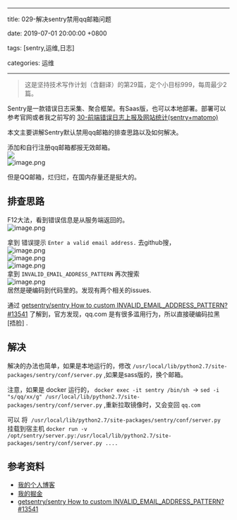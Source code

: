 
---

title: 029-解决sentry禁用qq邮箱问题

date: 2019-07-01 20:00:00 +0800

tags: [sentry,运维,日志]

categories: 运维

---
> 这是坚持技术写作计划（含翻译）的第29篇，定个小目标999，每周最少2篇。


Sentry是一款错误日志采集、聚合框架。有Saas版，也可以本地部署。部署可以参考官网或者我之前写的 [30-前端错误日志上报及网站统计(sentry+matomo)](https://anjia0532.github.io/2019/07/07/sentry-and-matomo-install/)

本文主要讲解Sentry默认禁用qq邮箱的排查思路以及如何解决。

添加和自行注册qq邮箱都报无效邮箱。<br />![](https://cdn.nlark.com/yuque/0/2019/png/226273/1561966878110-16806fe5-58ff-4d1d-8287-933328fd8819.png#align=left&display=inline&height=240&originHeight=456&originWidth=1418&size=0&status=done&width=746)<br />![image.png](https://cdn.nlark.com/yuque/0/2019/png/226273/1561967139251-c939294d-9ed6-4301-8c4b-c51719989847.png#align=left&display=inline&height=382&name=image.png&originHeight=382&originWidth=633&size=27110&status=done&width=633)

但是QQ邮箱，烂归烂，在国内存量还是挺大的。

<!-- more -->

<a name="DyCB3"></a>
## 排查思路
F12大法，看到错误信息是从服务端返回的。<br />![image.png](https://cdn.nlark.com/yuque/0/2019/png/226273/1561967659211-59f1fb29-96aa-4625-bead-5d07788aa142.png#align=left&display=inline&height=525&name=image.png&originHeight=525&originWidth=1144&size=76127&status=done&width=1144)

拿到 错误提示 `Enter a valid email address.` 去github搜，<br />![image.png](https://cdn.nlark.com/yuque/0/2019/png/226273/1561968321654-bdbf1381-1e9c-43aa-b7f8-0c612ce52933.png#align=left&display=inline&height=806&name=image.png&originHeight=806&originWidth=822&size=89255&status=done&width=822)<br />![image.png](https://cdn.nlark.com/yuque/0/2019/png/226273/1561968360680-7a687c4f-93d4-4ea6-97c9-ecad24a46ed8.png#align=left&display=inline&height=159&name=image.png&originHeight=159&originWidth=426&size=16407&status=done&width=426)<br />![image.png](https://cdn.nlark.com/yuque/0/2019/png/226273/1561968410999-fdcfeef4-7f04-461e-b3a6-a697a83ae7e2.png#align=left&display=inline&height=109&name=image.png&originHeight=109&originWidth=596&size=8716&status=done&width=596)<br />拿到 `INVALID_EMAIL_ADDRESS_PATTERN` 再次搜索<br />![image.png](https://cdn.nlark.com/yuque/0/2019/png/226273/1561968483952-2f2b929e-e20a-4cff-999c-8a8f877f1f5a.png#align=left&display=inline&height=514&name=image.png&originHeight=514&originWidth=1080&size=60182&status=done&width=1080)<br />居然是硬编码到代码里的。发现有两个相关的issues.

通过 [getsentry/sentry How to custom INVALID_EMAIL_ADDRESS_PATTERN? #13541](https://github.com/getsentry/sentry/issues/13541) 了解到，官方发现，qq.com 是有很多滥用行为，所以直接硬编码拉黑 [捂脸] .

<a name="0Izxl"></a>
## 解决
解决的办法也简单，如果是本地运行的，修改 `/usr/local/lib/python2.7/site-packages/sentry/conf/server.py` ,如果是sass版的，换个邮箱。

注意，如果是 docker 运行的， `docker exec -it sentry /bin/sh`  -> `sed -i "s/qq/xx/g" /usr/local/lib/python2.7/site-packages/sentry/conf/server.py` ,重新拉取镜像时，又会变回 `qq.com` 

可以 将  `/usr/local/lib/python2.7/site-packages/sentry/conf/server.py`  挂载到宿主机 `docker run -v /opt/sentry/server.py:/usr/local/lib/python2.7/site-packages/sentry/conf/server.py ....` 

<a name="oz04Q"></a>
## 参考资料

- [我的个人博客](https://anjia0532.github.io/2019/07/07/sentry-and-matomo-install/)
- [我的掘金](https://juejin.im/post/5d22029b6fb9a07ecd3d7f25)
- [getsentry/sentry How to custom INVALID_EMAIL_ADDRESS_PATTERN? #13541](https://github.com/getsentry/sentry/issues/13541)

